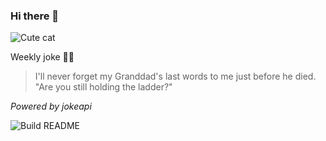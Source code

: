 ### Hi there 👋

![Cute cat](https://cataas.com/cat?width=250&height=250)

Weekly joke 💁‍♂️


<!-- START_JOKE_SECTION -->
> I'll never forget my Granddad's last words to me just before he died. "Are you still holding the ladder?"
<!-- END_JOKE_SECTION -->


*Powered by jokeapi*


![Build README](https://github.com/ThomasTSWD/ThomasTSWD/workflows/Build%20README/badge.svg)



